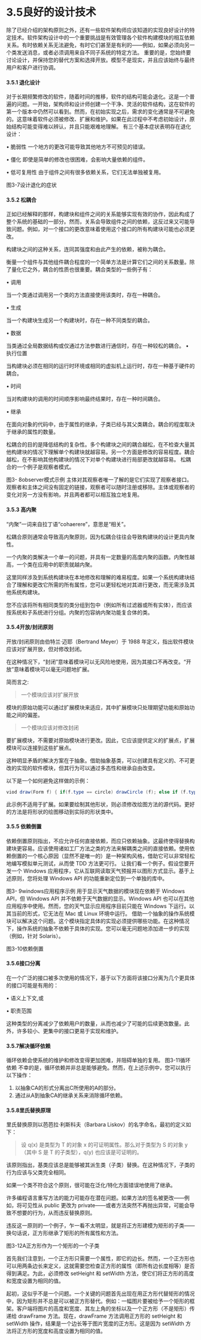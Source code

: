 # 3.5良好的设计技术

&#x20;除了已经介绍的架构原则之外，还有一些软件架构师应该知道的实现良好设计的特定技术。软件架构设计中的一个重要挑战是有效管理各个软件构建模块的相互依赖关系。有时依赖关系无法避免，有时它们甚至是有利的——例如，如果必须向另一个类发送消息，或者必须调用来自不同子系统的特定方法。 重要的是，您始终要讨论设计，并保持您的替代方案和选择开放。模型不是现实，并且应该始终与最终用户和客户进行协调。&#x20;

#### 3.5.1 退化设计&#x20;

对于长期频繁修改的软件，随着时间的推移，软件的结构可能会退化。这是一个普遍的问题。一开始，架构师和设计师创建一个干净、灵活的软件结构，这在软件的第一个版本中仍然可以看到。然而，在初始实现之后，需求的变化通常是不可避免的。这意味着软件必须被修改、扩展和维护。如果在此过程中不考虑初始设计，原始结构可能变得难以辨认，并且只能艰难地理解。 有三个基本症状表明存在退化设计：

&#x20;• 脆弱性 一个地方的更改可能导致其他地方不可预见的错误。&#x20;

• 僵化 即使是简单的修改也很困难，会影响大量依赖的组件。

&#x20;• 低可复用性 由于组件之间有很多依赖关系，它们无法单独被复用。

图3-7设计退化的症状&#x20;

#### 3.5.2 松耦合&#x20;

正如已经解释的那样，构建块和组件之间的关系能够实现有效的协作，因此构成了整个系统的基础的一部分。然而，关系会导致组件之间的依赖，这反过来又可能导致问题。例如，对一个接口的更改意味着使用这个接口的所有构建块可能也必须更改。&#x20;

构建块之间的这种关系，连同其强度和由此产生的依赖，被称为耦合。&#x20;

衡量一个组件与其他组件耦合程度的一个简单方法是计算它们之间的关系数量。除了量化它之外，耦合的性质也很重要。耦合类型的一些例子有：&#x20;

• 调用&#x20;

当一个类通过调用另一个类的方法直接使用该类时，存在一种耦合。&#x20;

• 生成&#x20;

当一个构建块生成另一个构建块时，存在一种不同类型的耦合。&#x20;

• 数据&#x20;

当类通过全局数据结构或仅通过方法参数进行通信时，存在一种较松的耦合。 • 执行位置&#x20;

当构建块必须在相同的运行时环境或相同的虚拟机上运行时，存在一种基于硬件的耦合。

&#x20;• 时间&#x20;

当对构建块的调用的时间顺序影响最终结果时，存在一种时间耦合。&#x20;

• 继承&#x20;

在面向对象的代码中，由于属性的继承，子类已经与其父类耦合。耦合的程度取决于继承的属性的数量。

&#x20;松耦合的目的是降低结构的复杂性。多个构建块之间的耦合越松，在不检查大量其他构建块的情况下理解单个构建块就越容易。另一个方面是修改的容易程度。耦合越松，在不影响其他构建块的情况下对单个构建块进行局部更改就越容易。 松耦合的一个例子是观察者模式。

图3- 8observer模式示例 主体对其观察者唯一了解的是它们实现了观察者接口。观察者和主体之间没有固定的链接，观察者可以随时注册或移除。主体或观察者的变化对另一方没有影响，并且两者都可以相互独立地复用。&#x20;

#### 3.5.3 高内聚&#x20;

“内聚”一词来自拉丁语“cohaerere”，意思是“相关”。

松耦合原则通常会导致高内聚原则，因为松耦合往往会导致构建块的设计更具内聚性。

一个内聚的类解决一个单一的问题，并具有一定数量的高度内聚的函数。内聚性越高，一个类在应用中的职责就越内聚。

这里同样涉及到系统构建块在本地修改和理解的难易程度。如果一个系统构建块结合了理解和更改它所需的所有属性，您可以更轻松地对其进行更改，而无需涉及其他系统构建块。

您不应该将所有相同类型的类分组到包中（例如所有过滤器或所有实体），而应该按系统和子系统进行分组。内聚的包容纳内聚功能复合体的类。

#### 3.5.4开放/封闭原则&#x20;

开放/封闭原则由伯特兰·迈耶（Bertrand Meyer）于 1988 年定义，指出软件模块应该对扩展开放，但对修改封闭。&#x20;

在这种情况下，“封闭”意味着模块可以无风险地使用，因为其接口不再改变。“开放”意味着模块可以毫无问题地扩展。

&#x20;简而言之:&#x20;

> 一个模块应该对扩展开放&#x20;

模块的原始功能可以通过扩展模块来适应，其中扩展模块只处理期望功能和原始功能之间的偏差。&#x20;

> 一个模块应该对修改封闭&#x20;

要扩展模块，不需要对原始模块进行更改。因此，它应该提供定义的扩展点，扩展模块可以连接到这些扩展点。

&#x20;这种明显矛盾的解决方案在于抽象。借助抽象基类，可以创建具有定义的、不可更改的实现的软件模块，但其行为可以通过多态性和继承自由改变。&#x20;

以下是一个如何避免这样做的示例：&#x20;

```java
viod draw(Form f) { if(f.type == circle) drawCircle (f); else if (f.type == square) drawSquare (f); … 
```

此示例不适用于扩展。如果要绘制其他形状，则必须修改绘图方法的源代码。更好的方法是将形状的绘图移动到实际的形状类中。

#### 3.5.5 依赖倒置&#x20;

依赖倒置原则指出，不应允许任何直接依赖，而应只依赖抽象。这最终使得替换构建块更容易。应该使用诸如工厂方法之类的方法来解耦类之间的直接依赖。使用依赖倒置的一个核心原因（显然不是唯一的）是一种架构风格，借助它可以非常轻松地编写模拟单元测试，从而使 TDD 方法更可行。 让我们看一个例子。假设您要开发一个 Windows 应用程序，它从互联网读取天气预报并以图形方式显示。基于上述原则，您将处理 Windows API 的功能重新定位到一个单独的库中。

图3- 9windows应用程序示例 用于显示天气数据的模块现在依赖于 Windows API，但 Windows API 并不依赖于天气数据的显示。Windows API 也可以在其他应用程序中使用。然而，您的天气显示应用程序目前只能在 Windows 下运行。以其当前的形式，它无法在 Mac 或 Linux 环境中运行。 借助一个抽象的操作系统模块可以解决这个问题。这个模块指定具体的实现必须提供哪些功能。在这种情况下，操作系统的抽象不依赖于具体的实现。您可以毫无问题地添加进一步的实现（例如，针对 Solaris）。

图3-10依赖倒置&#x20;

#### 3.5.6接口分离&#x20;

在一个广泛的接口被多次使用的情况下，基于以下方面将该接口分离为几个更具体的接口可能是有用的：

&#x20;• 语义上下文,或&#x20;

• 职责范围&#x20;

这种类型的分离减少了依赖用户的数量，从而也减少了可能的后续更改数量。此外，许多较小、更集中的接口更易于实现和维护。

#### &#x20;3.5.7解决循环依赖&#x20;

循环依赖会使系统的维护和修改变得更加困难，并阻碍单独的复用。 图3-11循环依赖 不幸的是，循环依赖并非总是能够避免。然而，在上述示例中，您可以执行以下操作：

1. 以抽象CA的形式分离出C所使用的A的部分。
2. 通过从A到抽象CA的继承关系来消除循环依赖。&#x20;

#### 3.5.8里氏替换原理&#x20;

里氏替换原则以芭芭拉·利斯科夫（Barbara Liskov）的名字命名，最初的定义如下：&#x20;

> 设 q(x) 是类型为 T 的对象 x 的可证明属性。那么对于类型为 S 的对象 y（其中 S 是 T 的子类型），q(y) 也应该是可证明的。&#x20;

该原则指出，基类应该总是能够被其派生类（子类）替换。在这种情况下，子类的行为应该与父类完全相同。&#x20;

如果一个类不符合这个原则，很可能在泛化/特化方面错误地使用了继承。&#x20;

许多编程语言重写方法的能力可能存在潜在问题。如果方法的签名被更改——例如，将可见性从 public 更改为 private——或者方法突然不再抛出异常，可能会导致不想要的行为，从而违反替换原则。

违反这一原则的一个例子，乍一看不太明显，就是将正方形建模为矩形的子类——换句话说，正方形继承了矩形的所有属性和方法。

图3-12A正方形作为一个矩形的一个子类&#x20;

首先我们注意到，一个正方形只需要一个属性，即它的边长。然而，一个正方形也可以用两条边长来定义，这就需要您检查正方形的属性（即所有边长度相等）是否得到满足。为此，必须修改 setHeight 和 setWidth 方法，使它们将正方形的高度和宽度设置为相同的值。&#x20;

起初，这似乎不是一个问题。一个关键的问题首先出现在用正方形代替矩形的情况中，因为矩形并不总是可以被正方形替代。例如：一幅图片要被给予一个矩形的框架。客户端将图片的高度和宽度、其左上角的坐标以及一个正方形（不是矩形）传递给 drawFrame 方法。现在，drawFrame 方法调用正方形的 setHeight 和 setWidth 操作，结果是一个边长等于图片宽度的正方形。这是因为 setWidth 方法将正方形的宽度和高度设置为相同的值。
